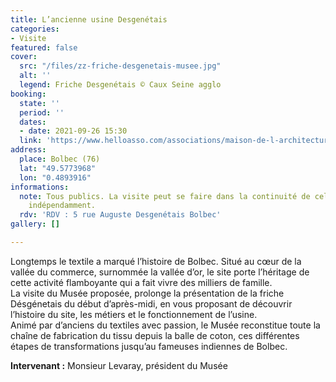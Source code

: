 ```yaml
---
title: L’ancienne usine Desgenétais
categories:
- Visite
featured: false
cover:
  src: "/files/zz-friche-desgenetais-musee.jpg"
  alt: ''
  legend: Friche Desgenétais © Caux Seine agglo
booking:
  state: ''
  period: ''
  dates:
  - date: 2021-09-26 15:30
  link: 'https://www.helloasso.com/associations/maison-de-l-architecture-de-normandie-le-forum/evenements/l-ancienne-usine-desgenetais '
address:
  place: Bolbec (76)
  lat: "49.5773968"
  lon: "0.4893916"
informations:
  note: Tous publics. La visite peut se faire dans la continuité de celle de 14h ou
    indépendamment.
  rdv: 'RDV : 5 rue Auguste Desgenétais Bolbec'
gallery: []

---
```

Longtemps le textile a marqué l’histoire de Bolbec. Situé au cœur de la vallée du commerce, surnommée la vallée d’or, le site porte l’héritage de cette activité flamboyante qui a fait vivre des milliers de famille.  
La visite du Musée proposée, prolonge la présentation de la friche Désgénetais du début d’après-midi, en vous proposant de découvrir l’histoire du site, les métiers et le fonctionnement de l’usine.  
Animé par d’anciens du textiles avec passion, le Musée reconstitue toute la chaîne de fabrication du tissu depuis la balle de coton, ces différentes étapes de transformations jusqu’au fameuses indiennes de Bolbec.

**Intervenant :** Monsieur Levaray, président du Musée